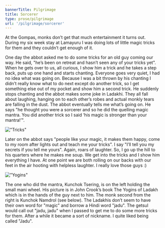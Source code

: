 ```yaml
---
bannerTitle: Pilgrimage
title: Sorcerer
type: prose/pilgrimage
url: '/pilgrimage/sorcerer'
---
```



At the Gompas, monks don’t get that much entertainment it turns out.
During my six week stay at Lamayuru I was doing lots of little magic
tricks for them and they couldn’t get enough of it.

One day the abbot asked me to do some tricks for an old guy coming our way. He
said, "he’s been on retreat and hasn’t seen any of your tricks yet". When he
gets over to us, all curious, I show him a trick and he takes a step back, puts
up one hand and starts chanting. Everyone goes very quiet, I had no idea what
was going on. Because I was a bit thrown by his chanting I didn’t really know
what to do next except do another trick, so I get something else out of my
pocket and show him a second trick. He suddenly stops chanting and the abbot
makes some joke in Ladakhi. They all fall about laughing, hanging on to each
other’s robes and actual monkly tears are falling in the dust. The abbot
eventually tells me what’s going on. He says "he thought you were a sorcerer
and so he did the quelling magic mantra. You did another trick so I said ‘his
magic is stronger than your mantra!’". 

!["Tricks"](/images/pilg1/pilg34.jpg "Tricks")

Later on the abbot says "people like your magic, it makes them
happy, come to my room after lights out and teach me your tricks". I
say "I’ll tell you my secrets if you tell me yours". Again, roars of
laughter. So, I go up the hill to his quarters where he makes me
soup. We get into the tricks and I show him everything I have. At
one point we are both rolling on our backs with our feet in the air
hooting with helpless laughter. I really love those guys :)

!["Yogins"](/images/pilg1/pilg29.jpg "Yogins") 

The one who did the mantra, Kunchok Tsering, is on the
left holding the small mani wheel. His picture is in John Crook’s
book The Yogins of Ladakh which is in the hands of the guy next to
him. The monk second from the right is Kunchok Namdrol (see below).
The Ladakhis don’t seem to have their own word for "magic" and
borrow a Hindi word "jadu". The getsul would call out "jadu, jadu"
when I passed to get me to do some more tricks for them. After a
while it became a sort of nickname. I quite liked being called
"Jadu".
